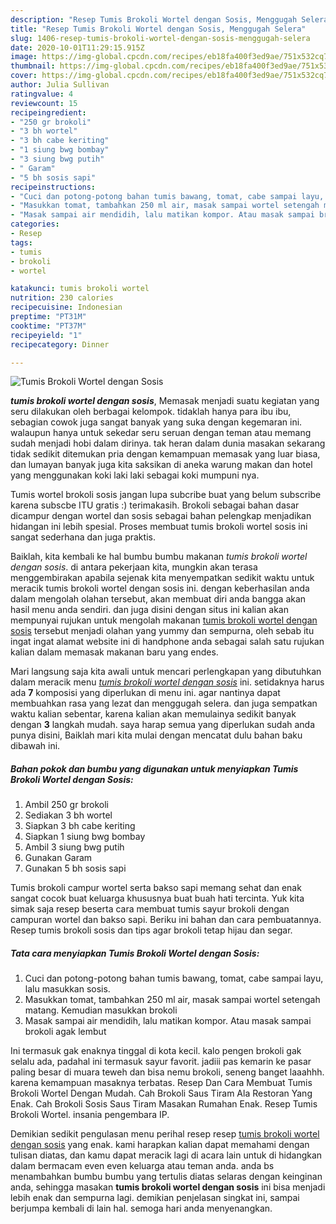 ```yaml
---
description: "Resep Tumis Brokoli Wortel dengan Sosis, Menggugah Selera"
title: "Resep Tumis Brokoli Wortel dengan Sosis, Menggugah Selera"
slug: 1406-resep-tumis-brokoli-wortel-dengan-sosis-menggugah-selera
date: 2020-10-01T11:29:15.915Z
image: https://img-global.cpcdn.com/recipes/eb18fa400f3ed9ae/751x532cq70/tumis-brokoli-wortel-dengan-sosis-foto-resep-utama.jpg
thumbnail: https://img-global.cpcdn.com/recipes/eb18fa400f3ed9ae/751x532cq70/tumis-brokoli-wortel-dengan-sosis-foto-resep-utama.jpg
cover: https://img-global.cpcdn.com/recipes/eb18fa400f3ed9ae/751x532cq70/tumis-brokoli-wortel-dengan-sosis-foto-resep-utama.jpg
author: Julia Sullivan
ratingvalue: 4
reviewcount: 15
recipeingredient:
- "250 gr brokoli"
- "3 bh wortel"
- "3 bh cabe keriting"
- "1 siung bwg bombay"
- "3 siung bwg putih"
- " Garam"
- "5 bh sosis sapi"
recipeinstructions:
- "Cuci dan potong-potong bahan tumis bawang, tomat, cabe sampai layu, lalu masukkan sosis."
- "Masukkan tomat, tambahkan 250 ml air, masak sampai wortel setengah matang. Kemudian masukkan brokoli"
- "Masak sampai air mendidih, lalu matikan kompor. Atau masak sampai brokoli agak lembut"
categories:
- Resep
tags:
- tumis
- brokoli
- wortel

katakunci: tumis brokoli wortel 
nutrition: 230 calories
recipecuisine: Indonesian
preptime: "PT31M"
cooktime: "PT37M"
recipeyield: "1"
recipecategory: Dinner

---
```



![Tumis Brokoli Wortel dengan Sosis](https://img-global.cpcdn.com/recipes/eb18fa400f3ed9ae/751x532cq70/tumis-brokoli-wortel-dengan-sosis-foto-resep-utama.jpg)

<b><i>tumis brokoli wortel dengan sosis</i></b>, Memasak menjadi suatu kegiatan yang seru dilakukan oleh berbagai kelompok. tidaklah hanya para ibu ibu, sebagian cowok juga sangat banyak yang suka dengan kegemaran ini. walaupun hanya untuk sekedar seru seruan dengan teman atau memang sudah menjadi hobi dalam dirinya. tak heran dalam dunia masakan sekarang tidak sedikit ditemukan pria dengan kemampuan memasak yang luar biasa, dan lumayan banyak juga kita saksikan di aneka warung makan dan hotel yang menggunakan koki laki laki sebagai koki mumpuni nya.

Tumis wortel brokoli sosis jangan lupa subcribe buat yang belum subscribe karena subscbe ITU gratis :) terimakasih. Brokoli sebagai bahan dasar dicampur dengan wortel dan sosis sebagai bahan pelengkap menjadikan hidangan ini lebih spesial. Proses membuat tumis brokoli wortel sosis ini sangat sederhana dan juga praktis.

Baiklah, kita kembali ke hal bumbu bumbu makanan <i>tumis brokoli wortel dengan sosis</i>. di antara pekerjaan kita, mungkin akan terasa menggembirakan apabila sejenak kita menyempatkan sedikit waktu untuk meracik tumis brokoli wortel dengan sosis ini. dengan keberhasilan anda dalam mengolah olahan tersebut, akan membuat diri anda bangga akan hasil menu anda sendiri. dan juga disini dengan situs ini kalian akan mempunyai rujukan untuk mengolah makanan <u>tumis brokoli wortel dengan sosis</u> tersebut menjadi olahan yang yummy dan sempurna, oleh sebab itu ingat ingat alamat website ini di handphone anda sebagai salah satu rujukan kalian dalam memasak makanan baru yang endes.


Mari langsung saja kita awali untuk mencari perlengkapan yang dibutuhkan dalam meracik menu <u><i>tumis brokoli wortel dengan sosis</i></u> ini. setidaknya harus ada <b>7</b> komposisi yang diperlukan di menu ini. agar nantinya dapat membuahkan rasa yang lezat dan menggugah selera. dan juga sempatkan waktu kalian sebentar, karena kalian akan memulainya sedikit banyak dengan <b>3</b> langkah mudah. saya harap semua yang diperlukan sudah anda punya disini, Baiklah mari kita mulai dengan mencatat dulu bahan baku dibawah ini.

<!--inarticleads1-->

##### Bahan pokok dan bumbu yang digunakan untuk menyiapkan Tumis Brokoli Wortel dengan Sosis:

1. Ambil 250 gr brokoli
1. Sediakan 3 bh wortel
1. Siapkan 3 bh cabe keriting
1. Siapkan 1 siung bwg bombay
1. Ambil 3 siung bwg putih
1. Gunakan  Garam
1. Gunakan 5 bh sosis sapi


Tumis brokoli campur wortel serta bakso sapi memang sehat dan enak sangat cocok buat keluarga khususnya buat buah hati tercinta. Yuk kita simak saja resep beserta cara membuat tumis sayur brokoli dengan campuran wortel dan bakso sapi. Beriku ini bahan dan cara pembuatannya. Resep tumis brokoli sosis dan tips agar brokoli tetap hijau dan segar. 

<!--inarticleads2-->

##### Tata cara menyiapkan Tumis Brokoli Wortel dengan Sosis:

1. Cuci dan potong-potong bahan tumis bawang, tomat, cabe sampai layu, lalu masukkan sosis.
1. Masukkan tomat, tambahkan 250 ml air, masak sampai wortel setengah matang. Kemudian masukkan brokoli
1. Masak sampai air mendidih, lalu matikan kompor. Atau masak sampai brokoli agak lembut


Ini termasuk gak enaknya tinggal di kota kecil. kalo pengen brokoli gak selalu ada, padahal ini termasuk sayur favorit. jadiii pas kemarin ke pasar paling besar di muara teweh dan bisa nemu brokoli, seneng banget laaahhh. karena kemampuan masaknya terbatas. Resep Dan Cara Membuat Tumis Brokoli Wortel Dengan Mudah. Cah Brokoli Saus Tiram Ala Restoran Yang Enak. Cah Brokoli Sosis Saus Tiram Masakan Rumahan Enak. Resep Tumis Brokoli Wortel. insania pengembara IP. 

Demikian sedikit pengulasan menu perihal resep resep <u>tumis brokoli wortel dengan sosis</u> yang enak. kami harapkan kalian dapat memahami dengan tulisan diatas, dan kamu dapat meracik lagi di acara lain untuk di hidangkan dalam bermacam even even keluarga atau teman anda. anda bs menambahkan bumbu bumbu yang tertulis diatas selaras dengan keinginan anda, sehingga masakan <b>tumis brokoli wortel dengan sosis</b> ini bisa menjadi lebih enak dan sempurna lagi. demikian penjelasan singkat ini, sampai berjumpa kembali di lain hal. semoga hari anda menyenangkan.
